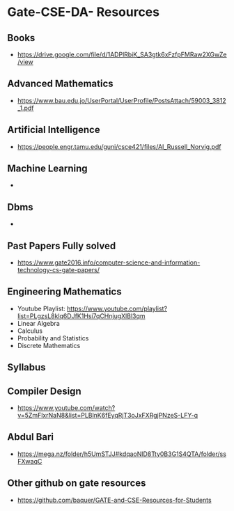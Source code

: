 # Gate-CSE-DA- Resources
 ## Books 
  - https://drive.google.com/file/d/1ADPlRbiK_SA3gtk6xFzfpFMRaw2XGwZe/view
 ## Advanced Mathematics
 - https://www.bau.edu.jo/UserPortal/UserProfile/PostsAttach/59003_3812_1.pdf
 ## Artificial Intelligence
 - https://people.engr.tamu.edu/guni/csce421/files/AI_Russell_Norvig.pdf
 ## Machine Learning
 - 
 ## Dbms
 - 
 ## Past Papers Fully solved
 
  - https://www.gate2016.info/computer-science-and-information-technology-cs-gate-papers/

  
 ## Engineering Mathematics
 
  - Youtube Playlist: https://www.youtube.com/playlist?list=PLgzsL8klq6DJfK1Hsi7qCHnjugXlBl3qm
  - Linear Algebra
  - Calculus
  - Probability and Statistics
  - Discrete Mathematics

## Syllabus 

## Compiler Design 
  - https://www.youtube.com/watch?v=5ZmFlxrNaN8&list=PLBlnK6fEyqRjT3oJxFXRgjPNzeS-LFY-q

## Abdul Bari 
  - https://mega.nz/folder/h5UmSTJJ#kdqaoNlD8Tty0B3G1S4QTA/folder/ssFXwaqC
## Other github on gate resources
  - https://github.com/baquer/GATE-and-CSE-Resources-for-Students
    
